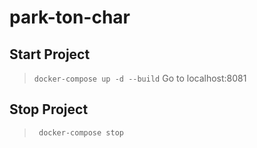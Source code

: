 # park-ton-char

## Start Project 
> ``` docker-compose up -d --build ```
> Go to localhost:8081


## Stop Project 
> ``` docker-compose stop```
